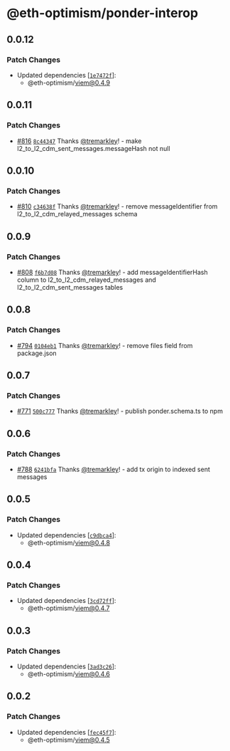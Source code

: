 # @eth-optimism/ponder-interop

## 0.0.12

### Patch Changes

- Updated dependencies [[`1e7472f`](https://github.com/ethereum-optimism/ecosystem/commit/1e7472f0582288583b5e6807892025f12172092a)]:
  - @eth-optimism/viem@0.4.9

## 0.0.11

### Patch Changes

- [#816](https://github.com/ethereum-optimism/ecosystem/pull/816) [`8c44347`](https://github.com/ethereum-optimism/ecosystem/commit/8c44347e20399126bd35103ada4d30f0d972b7c5) Thanks [@tremarkley](https://github.com/tremarkley)! - make l2_to_l2_cdm_sent_messages.messageHash not null

## 0.0.10

### Patch Changes

- [#810](https://github.com/ethereum-optimism/ecosystem/pull/810) [`c34638f`](https://github.com/ethereum-optimism/ecosystem/commit/c34638f4fb34a02c7a0c1462468001d58588688c) Thanks [@tremarkley](https://github.com/tremarkley)! - remove messageIdentifier from l2_to_l2_cdm_relayed_messages schema

## 0.0.9

### Patch Changes

- [#808](https://github.com/ethereum-optimism/ecosystem/pull/808) [`f6b7d08`](https://github.com/ethereum-optimism/ecosystem/commit/f6b7d08a5b7a276826a1a02a0bcf5b62e2c6166e) Thanks [@tremarkley](https://github.com/tremarkley)! - add messageIdentifierHash column to l2_to_l2_cdm_relayed_messages and l2_to_l2_cdm_sent_messages tables

## 0.0.8

### Patch Changes

- [#794](https://github.com/ethereum-optimism/ecosystem/pull/794) [`0104eb1`](https://github.com/ethereum-optimism/ecosystem/commit/0104eb11ae5d4ca839db700ad051d9fe77ada80d) Thanks [@tremarkley](https://github.com/tremarkley)! - remove files field from package.json

## 0.0.7

### Patch Changes

- [#771](https://github.com/ethereum-optimism/ecosystem/pull/771) [`500c777`](https://github.com/ethereum-optimism/ecosystem/commit/500c7777aae36678478d17db2816c3a690c8a493) Thanks [@tremarkley](https://github.com/tremarkley)! - publish ponder.schema.ts to npm

## 0.0.6

### Patch Changes

- [#788](https://github.com/ethereum-optimism/ecosystem/pull/788) [`6241bfa`](https://github.com/ethereum-optimism/ecosystem/commit/6241bfab30a3e297b67b8249e2937ffeba48535e) Thanks [@tremarkley](https://github.com/tremarkley)! - add tx origin to indexed sent messages

## 0.0.5

### Patch Changes

- Updated dependencies [[`c9dbca4`](https://github.com/ethereum-optimism/ecosystem/commit/c9dbca401eed763eb20b05437e3e460cdaadd711)]:
  - @eth-optimism/viem@0.4.8

## 0.0.4

### Patch Changes

- Updated dependencies [[`3cd72ff`](https://github.com/ethereum-optimism/ecosystem/commit/3cd72ff59a86e25f77a826f327eef5fc6f5b3cd3)]:
  - @eth-optimism/viem@0.4.7

## 0.0.3

### Patch Changes

- Updated dependencies [[`3ad3c26`](https://github.com/ethereum-optimism/ecosystem/commit/3ad3c265ed0560a57f1808018d3270d4d978fdb6)]:
  - @eth-optimism/viem@0.4.6

## 0.0.2

### Patch Changes

- Updated dependencies [[`fec45f7`](https://github.com/ethereum-optimism/ecosystem/commit/fec45f7d20dcd407b60315ece76259eace5cc1e5)]:
  - @eth-optimism/viem@0.4.5
